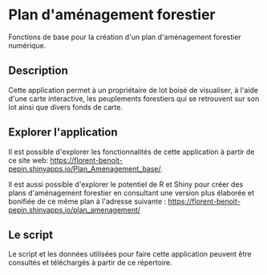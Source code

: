 # Plan d'aménagement forestier
Fonctions de base pour la création d'un plan d'aménagement forestier numérique.

## Description
Cette application permet à un propriétaire de lot boisé de visualiser, à l'aide d'une carte interactive, les peuplements forestiers qui se retrouvent sur son lot ainsi que divers fonds de carte.

## Explorer l'application
Il est possible d'explorer les fonctionnalités de cette application à partir de ce site web: https://florent-benoit-pepin.shinyapps.io/Plan_Amenagement_base/.

Il est aussi possible d'explorer le potentiel de R et Shiny pour créer des plans d'aménagement forestier en consultant une version plus élaborée et bonifiée de ce même plan à l'adresse suivante : https://florent-benoit-pepin.shinyapps.io/plan_amenagement/

## Le script
Le script et les données utilisées pour faire cette application peuvent être consultés et téléchargés à partir de ce répertoire.

